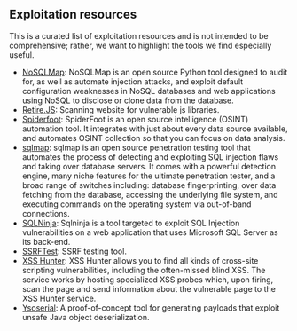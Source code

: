
## Exploitation resources

This is a curated list of exploitation resources and is not intended to be comprehensive; rather, we want to highlight the tools we find especially useful.

  * [NoSQLMap](https://github.com/codingo/NoSQLMap): NoSQLMap is an open source Python tool designed to audit for, as well as automate injection attacks, and exploit default configuration weaknesses in NoSQL databases and web applications using NoSQL to disclose or clone data from the database.
  * [Retire.JS](https://addons.mozilla.org/en-US/firefox/addon/retire-js/): Scanning website for vulnerable js libraries.
  * [Spiderfoot](https://github.com/smicallef/spiderfoot): SpiderFoot is an open source intelligence (OSINT) automation tool. It integrates with just about every data source available, and automates OSINT collection so that you can focus on data analysis.
  * [sqlmap](https://sqlmap.org/): sqlmap is an open source penetration testing tool that automates the process of detecting and exploiting SQL injection flaws and taking over database servers. It comes with a powerful detection engine, many niche features for the ultimate penetration tester, and a broad range of switches including: database fingerprinting, over data fetching from the database, accessing the underlying file system, and executing commands on the operating system via out-of-band connections.
  * [SQLNinja](http://sqlninja.sourceforge.net/): Sqlninja is a tool targeted to exploit SQL Injection vulnerabilities on a web application that uses Microsoft SQL Server as its back-end.
  * [SSRFTest](https://github.com/daeken/SSRFTest): SSRF testing tool.
  * [XSS Hunter](https://xsshunter.com/): XSS Hunter allows you to find all kinds of cross-site scripting vulnerabilities, including the often-missed blind XSS. The service works by hosting specialized XSS probes which, upon firing, scan the page and send information about the vulnerable page to the XSS Hunter service.
  * [Ysoserial](https://github.com/frohoff/ysoserial): A proof-of-concept tool for generating payloads that exploit unsafe Java object deserialization.

